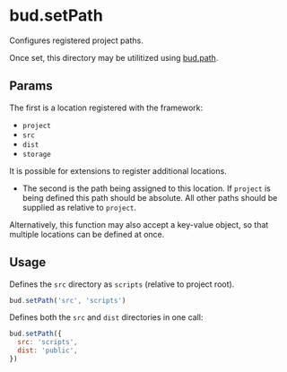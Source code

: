 # bud.setPath

Configures registered project paths.

Once set, this directory may be utilitized using [bud.path](/docs/bud.path).

## Params

The first is a location registered with the framework:

- `project`
- `src`
- `dist`
- `storage`

It is possible for extensions to register additional locations.

- The second is the path being assigned to this location. If `project` is being defined this path should be absolute. All other paths should be supplied as relative to `project`.

Alternatively, this function may also accept a key-value object, so that multiple locations can be defined at once.

## Usage

Defines the `src` directory as `scripts` (relative to project root).

```js
bud.setPath('src', 'scripts')
```

Defines both the `src` and `dist` directories in one call:

```js
bud.setPath({
  src: 'scripts',
  dist: 'public',
})
```
